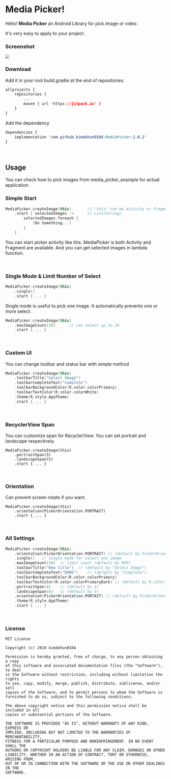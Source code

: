 # Media Picker!

Hello! **Media Picker** an Android Library for pick image or video. 

It's very easy to apply to your project.



### Screenshot

<img src="https://user-images.githubusercontent.com/36754680/66700279-c3724a00-ed29-11e9-8604-d2c479ef5f68.png" style="zoom:75%;" />



### Download

 Add it in your root build.gradle at the end of repositories:

```css
allprojects {
	repositories {
		...
        maven { url 'https://jitpack.io' }
	}
}
```

 Add the dependency

```css
dependencies {
    implementation 'com.github.kimdohun0104:MediaPicker:1.0.2'
}
```

<br>
  
## Usage

 You can check how to pick images from media_picker_example for actual application

### Simple Start

```kotlin
MediaPicker.createImage(this)		// "this" can be activity or fragment
	.start { selectedImages ->		// List<String>
        selectedImages.foreach {
            (Do Something...)
        }
    }
```

You can start picker activity like this. MediaPicker is both Activity and Fragment are available. And you can get selected images in lambda function.

<br>

### Single Mode & Limit Number of Select

```kotlin
MediaPicker.createImage(this)
	.single()
	.start { ... }
```

  Single mode is useful to pick one image. It automatically prevents one or more select.

```kotlin
MediaPicker.createImage(this)
	.maxImageCount(10) 		// can select up to 10
	.start { ... }
```

<br>

### Custom UI

 You can change toolbar and status bar with simple method

```kotlin
MediaPicker.createImage(this)
	.toolbarTitle("Select Image")
	.toolbarCompleteText("complete")
	.toolbarBackgroundColor(R.color.colorPrimary)
	.toolbarTextColor(R.color.colorWhite)
	.theme(R.style.AppTheme)
	.start { ... }
```

<br>

### RecyclerView Span

 You can customize span for RecyclerView. You can set portrait and landscape respectively.

```
MediaPicker.createImage(this)
	.portraitSpan(3)
	.landscapeSpan(5)
	.start { ... }
```

<br>

### Orientation

 Can prevent screen rotate if you want.

```
MediaPicker.createImage(this)
	.orientation(PickerOrientation.PORTRAIT)
	.start { ... }
```

<br>

### All Settings

```kotlin
MediaPicker.createImage(this)
	.orientation(PickerOrientation.PORTRAIT) // (default by PickerOrientation.BOTH)
	.single()	// single mode for select one image
	.maxImageCount(10)	// limit count (default by 999)
	.toolbarTitle("New title")	// (default by "Select Image")
	.toolbarCompleteText("DONE")	// (default by "Complete")
	.toolbarBackgroundColor(R.color.colorPrimary)
	.toolbarTextColor(R.color.colorPrimaryDark)	// (default by R.color.colorWhite)
	.portraitSpan(4)	// (default by 3)
	.landscapeSpan(6)	// (default by 5)
	.orientation(PickerOrientation.PORTAIT)	// (default by PickerOrientation.BOTH)
	.theme(R.style.AppTheme)
	.start { ... }
```

<br>

### License

```
MIT License

Copyright (c) 2019 kimdohun0104

Permission is hereby granted, free of charge, to any person obtaining a copy
of this software and associated documentation files (the "Software"), to deal
in the Software without restriction, including without limitation the rights
to use, copy, modify, merge, publish, distribute, sublicense, and/or sell
copies of the Software, and to permit persons to whom the Software is
furnished to do so, subject to the following conditions:

The above copyright notice and this permission notice shall be included in all
copies or substantial portions of the Software.

THE SOFTWARE IS PROVIDED "AS IS", WITHOUT WARRANTY OF ANY KIND, EXPRESS OR
IMPLIED, INCLUDING BUT NOT LIMITED TO THE WARRANTIES OF MERCHANTABILITY,
FITNESS FOR A PARTICULAR PURPOSE AND NONINFRINGEMENT. IN NO EVENT SHALL THE
AUTHORS OR COPYRIGHT HOLDERS BE LIABLE FOR ANY CLAIM, DAMAGES OR OTHER
LIABILITY, WHETHER IN AN ACTION OF CONTRACT, TORT OR OTHERWISE, ARISING FROM,
OUT OF OR IN CONNECTION WITH THE SOFTWARE OR THE USE OR OTHER DEALINGS IN THE
SOFTWARE.
```

